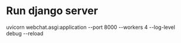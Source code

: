 # Run django server
uvicorn webchat.asgi:application --port 8000 --workers 4 --log-level debug --reload